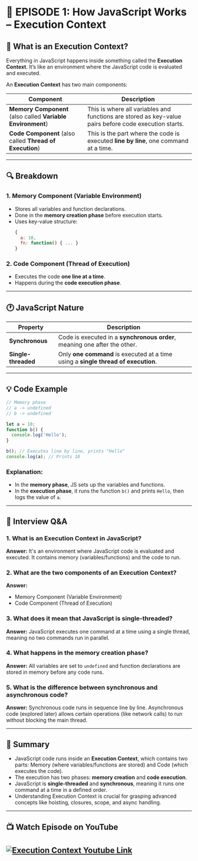# 📘 EPISODE 1: How JavaScript Works – Execution Context

## 🧠 What is an Execution Context?

Everything in JavaScript happens inside something called the **Execution Context**. It’s like an environment where the JavaScript code is evaluated and executed.

An **Execution Context** has two main components:

| Component | Description |
|----------|-------------|
| **Memory Component** (also called **Variable Environment**) | This is where all variables and functions are stored as key-value pairs before code execution starts. |
| **Code Component** (also called **Thread of Execution**) | This is the part where the code is executed **line by line**, one command at a time. |

---

## 🔍 Breakdown

### 1. **Memory Component (Variable Environment)**

- Stores all variables and function declarations.
- Done in the **memory creation phase** before execution starts.
- Uses key-value structure:
  ```js
  {
    a: 10,
    fn: function() { ... }
  }
  ```

### 2. **Code Component (Thread of Execution)**

- Executes the code **one line at a time**.
- Happens during the **code execution phase**.

---

## 🕐 JavaScript Nature

| Property | Description |
|----------|-------------|
| **Synchronous** | Code is executed in a **synchronous order**, meaning one after the other. |
| **Single-threaded** | Only **one command** is executed at a time using a **single thread of execution**. |

---

## 💡 Code Example

```js
// Memory phase
// a -> undefined
// b -> undefined

let a = 10;
function b() {
  console.log('Hello');
}

b(); // Executes line by line, prints "Hello"
console.log(a); // Prints 10
```

### Explanation:
- In the **memory phase**, JS sets up the variables and functions.
- In the **execution phase**, it runs the function `b()` and prints `Hello`, then logs the value of `a`.

---

## 📌 Interview Q&A

### 1. What is an Execution Context in JavaScript?
**Answer:** It's an environment where JavaScript code is evaluated and executed. It contains memory (variables/functions) and the code to run.

### 2. What are the two components of an Execution Context?
**Answer:** 
- Memory Component (Variable Environment)
- Code Component (Thread of Execution)

### 3. What does it mean that JavaScript is single-threaded?
**Answer:** JavaScript executes one command at a time using a single thread, meaning no two commands run in parallel.

### 4. What happens in the memory creation phase?
**Answer:** All variables are set to `undefined` and function declarations are stored in memory before any code runs.

### 5. What is the difference between synchronous and asynchronous code?
**Answer:** Synchronous code runs in sequence line by line. Asynchronous code (explored later) allows certain operations (like network calls) to run without blocking the main thread.

---

## 🧾 Summary

- JavaScript code runs inside an **Execution Context**, which contains two parts: Memory (where variables/functions are stored) and Code (which executes the code).
- The execution has two phases: **memory creation** and **code execution**.
- JavaScript is **single-threaded** and **synchronous**, meaning it runs one command at a time in a defined order.
- Understanding Execution Context is crucial for grasping advanced concepts like hoisting, closures, scope, and async handling.

---

## 📺 Watch Episode on YouTube

<a href="https://www.youtube.com/watch?v=ZvbzSrg0afE&list=PLlasXeu85E9cQ32gLCvAvr9vNaUccPVNP" target="_blank"><img src="https://img.youtube.com/vi/ZvbzSrg0afE/0.jpg"
alt="Execution Context Youtube Link"/></a>
---
